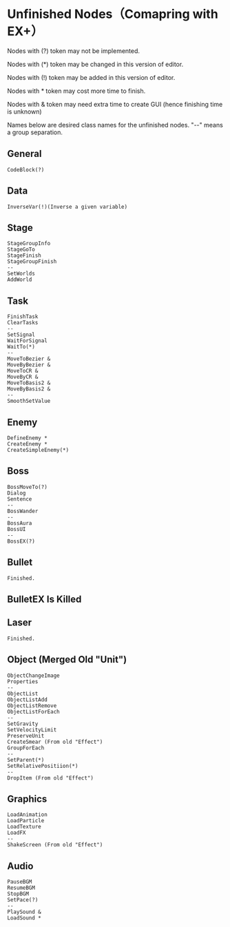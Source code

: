 # Unfinished Nodes（Comapring with EX+）

Nodes with (?) token may not be implemented.

Nodes with (*) token may be changed in this version of editor.

Nodes with (!) token may be added in this version of editor.


Nodes with * token may cost more time to finish.

Nodes with & token may need extra time to create GUI (hence finishing time is unknown)


Names below are desired class names for the unfinished nodes.
"--" means a group separation.

## General
	CodeBlock(?)

## Data
    InverseVar(!)(Inverse a given variable)

## Stage
	StageGroupInfo
	StageGoTo
	StageFinish
	StageGroupFinish
	--
	SetWorlds
	AddWorld

## Task
	FinishTask
	ClearTasks
	--
	SetSignal
	WaitForSignal
	WaitTo(*)
	--
	MoveToBezier &
	MoveByBezier &
	MoveToCR &
	MoveByCR &
	MoveToBasis2 &
	MoveByBasis2 &
	--
	SmoothSetValue

## Enemy
	DefineEnemy *
	CreateEnemy *
	CreateSimpleEnemy(*)

## Boss
	BossMoveTo(?)
	Dialog
	Sentence
	--
	BossWander
	--
	BossAura
	BossUI
	--
	BossEX(?)

## Bullet
	Finished.

## BulletEX Is Killed

## Laser
	Finished.

## Object (Merged Old "Unit")
	ObjectChangeImage
	Properties
	--
	ObjectList
	ObjectListAdd
	ObjectListRemove
	ObjectListForEach
	--
	SetGravity
	SetVelocityLimit
	PreserveUnit
	CreateSmear (From old "Effect")
	GroupForEach
	--
	SetParent(*)
	SetRelativePositiion(*)
	--
	DropItem (From old "Effect")

## Graphics
	LoadAnimation
	LoadParticle
	LoadTexture
	LoadFX
	--
	ShakeScreen (From old "Effect")

## Audio
	PauseBGM
	ResumeBGM
	StopBGM
	SetPace(?)
	--
	PlaySound &
	LoadSound *

